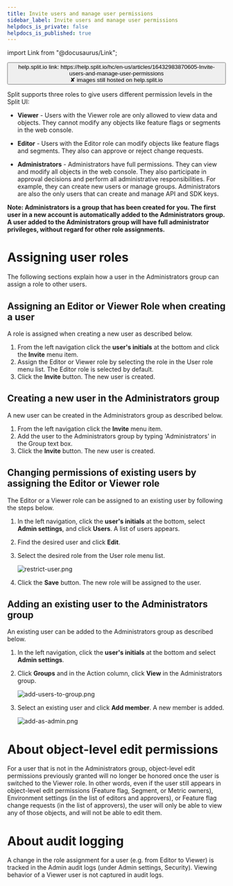 ```yaml
---
title: Invite users and manage user permissions
sidebar_label: Invite users and manage user permissions
helpdocs_is_private: false
helpdocs_is_published: true
---
```


import Link from "@docusaurus/Link";

<p>
  <button style={{borderRadius:'8px', border:'1px', fontFamily:'Courier New', fontWeight:'800', textAlign:'left'}}> help.split.io link: https://help.split.io/hc/en-us/articles/16432983870605-Invite-users-and-manage-user-permissions <br /> ✘ images still hosted on help.split.io </button>
</p>

Split supports three roles to give users different permission levels in the Split UI:

* **Viewer** - Users with the Viewer role are only allowed to view data and objects. They cannot modify any objects like feature flags or segments in the web console. 

* **Editor** - Users with the Editor role can modify objects like feature flags and segments. They also can approve or reject change requests.

* **Administrators** - Administrators have full permissions. They can view and modify all objects in the web console. They also participate in approval decisions and perform all administrative responsibilities. For example, they can create new users or manage groups. Administrators are also the only users that can create and manage API and SDK keys.

**Note: Administrators is a group that has been created for you. The first user in a new account is automatically added to the Administrators group. A user added to the Administrators group will have full administrator privileges, without regard for other role assignments.**

# Assigning user roles

The following sections explain how a user in the Administrators group can assign a role to other users.

## Assigning an Editor or Viewer Role when creating a user

A role is assigned when creating a new user as described below.

1. From the left navigation click the **user's initials** at the bottom and click the **Invite** menu item.
2. Assign the Editor or Viewer role by selecting the role in the User role menu list. The Editor role is selected by default.
3. Click the **Invite** button. The new user is created.

## Creating a new user in the Administrators group

A new user can be created in the Administrators group as described below.

1. From the left navigation click the **Invite** menu item.
2. Add the user to the Administrators group by typing 'Administrators' in the Group text box.
3. Click the **Invite** button. The new user is created.

## Changing permissions of existing users by assigning the Editor or Viewer role

The Editor or a Viewer role can be assigned to an existing user by following the steps below.

1. In the left navigation, click the **user's initials** at the bottom, select **Admin settings**, and click **Users**. A list of users appears.
2. Find the desired user and click **Edit**.
3. Select the desired role from the User role menu list.

   <p>
     <img src="https://help.split.io/hc/article_attachments/16432983379341" alt="restrict-user.png" />
   </p>

4. Click the **Save** button. The new role will be assigned to the user.

## Adding an existing user to the Administrators group

An existing user can be added to the Administrators group as described below.

1. In the left navigation, click the **user's initials** at the bottom and select **Admin settings**.
2. Click **Groups** and in the Action column, click **View** in the Administrators group.

   <p>
     <img src="https://help.split.io/hc/article_attachments/16432872334605" alt="add-users-to-group.png" />
   </p>

3. Select an existing user and click **Add member**. A new member is added.

   <p>
     <img src="https://help.split.io/hc/article_attachments/16432917628941" alt="add-as-admin.png" />
   </p>

# About object-level edit permissions

For a user that is not in the Administrators group, object-level edit permissions previously granted will no longer be honored once the user is switched to the Viewer role. In other words, even if the user still appears in object-level edit permissions (Feature flag, Segment, or Metric owners), Environment settings (in the list of editors and approvers), or Feature flag change requests (in the list of approvers), the user will only be able to view any of those objects, and will not be able to edit them.

# About audit logging

A change in the role assignment for a user (e.g. from Editor to Viewer) is tracked in the Admin audit logs (under Admin settings, Security). Viewing behavior of a Viewer user is not captured in audit logs.
